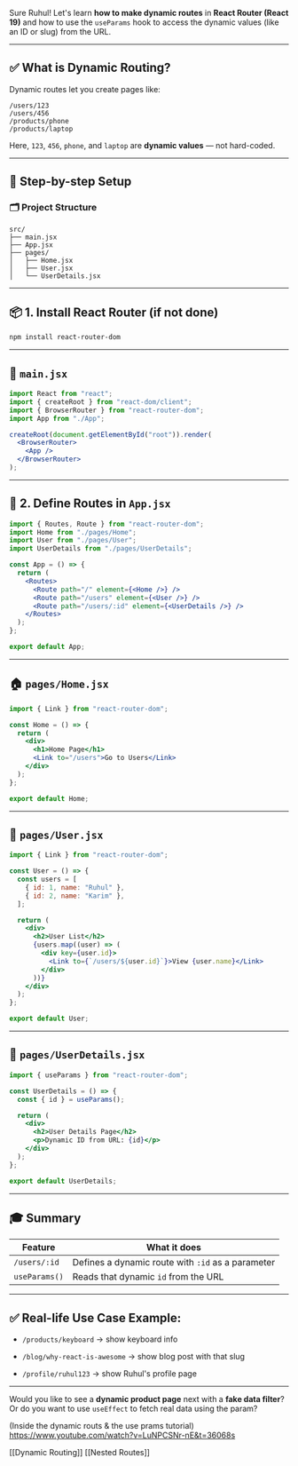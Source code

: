 Sure Ruhul! Let's learn **how to make dynamic routes** in **React Router (React 19)** and how to use the `useParams` hook to access the dynamic values (like an ID or slug) from the URL.

---

## ✅ What is Dynamic Routing?

Dynamic routes let you create pages like:

```
/users/123
/users/456
/products/phone
/products/laptop
```

Here, `123`, `456`, `phone`, and `laptop` are **dynamic values** — not hard-coded.

---

## 🔧 Step-by-step Setup

### 🗂 Project Structure

```
src/
├── main.jsx
├── App.jsx
├── pages/
│   ├── Home.jsx
│   ├── User.jsx
│   └── UserDetails.jsx
```

---

## 📦 1. Install React Router (if not done)

```bash
npm install react-router-dom
```

---

## 📁 `main.jsx`

```jsx
import React from "react";
import { createRoot } from "react-dom/client";
import { BrowserRouter } from "react-router-dom";
import App from "./App";

createRoot(document.getElementById("root")).render(
  <BrowserRouter>
    <App />
  </BrowserRouter>
);
```

---

## 🧠 2. Define Routes in `App.jsx`

```jsx
import { Routes, Route } from "react-router-dom";
import Home from "./pages/Home";
import User from "./pages/User";
import UserDetails from "./pages/UserDetails";

const App = () => {
  return (
    <Routes>
      <Route path="/" element={<Home />} />
      <Route path="/users" element={<User />} />
      <Route path="/users/:id" element={<UserDetails />} />
    </Routes>
  );
};

export default App;
```

---

## 🏠 `pages/Home.jsx`

```jsx
import { Link } from "react-router-dom";

const Home = () => {
  return (
    <div>
      <h1>Home Page</h1>
      <Link to="/users">Go to Users</Link>
    </div>
  );
};

export default Home;
```

---

## 👤 `pages/User.jsx`

```jsx
import { Link } from "react-router-dom";

const User = () => {
  const users = [
    { id: 1, name: "Ruhul" },
    { id: 2, name: "Karim" },
  ];

  return (
    <div>
      <h2>User List</h2>
      {users.map((user) => (
        <div key={user.id}>
          <Link to={`/users/${user.id}`}>View {user.name}</Link>
        </div>
      ))}
    </div>
  );
};

export default User;
```

---

## 📄 `pages/UserDetails.jsx`

```jsx
import { useParams } from "react-router-dom";

const UserDetails = () => {
  const { id } = useParams();

  return (
    <div>
      <h2>User Details Page</h2>
      <p>Dynamic ID from URL: {id}</p>
    </div>
  );
};

export default UserDetails;
```

---

## 🎓 Summary

| Feature       | What it does                                      |
| ------------- | ------------------------------------------------- |
| `/users/:id`  | Defines a dynamic route with `:id` as a parameter |
| `useParams()` | Reads that dynamic `id` from the URL              |

---

## ✅ Real-life Use Case Example:

- `/products/keyboard` → show keyboard info
    
- `/blog/why-react-is-awesome` → show blog post with that slug
    
- `/profile/ruhul123` → show Ruhul's profile page
    

---

Would you like to see a **dynamic product page** next with a **fake data filter**? Or do you want to use `useEffect` to fetch real data using the param?

(Inside the dynamic routs & the use prams tutorial)
https://www.youtube.com/watch?v=LuNPCSNr-nE&t=36068s

[[Dynamic Routing]]
[[Nested Routes]]
